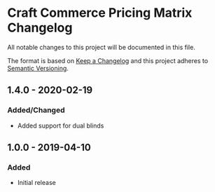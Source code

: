 # Craft Commerce Pricing Matrix Changelog

All notable changes to this project will be documented in this file.

The format is based on [Keep a Changelog](http://keepachangelog.com/) and this project adheres to [Semantic Versioning](http://semver.org/).

## 1.4.0 - 2020-02-19
### Added/Changed
- Added support for dual blinds

## 1.0.0 - 2019-04-10
### Added
- Initial release
